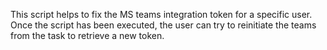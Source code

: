 This script helps to fix the MS teams integration token for a specific user. Once the script has been executed, the user can try to reinitiate the teams from the task to retrieve a new token.